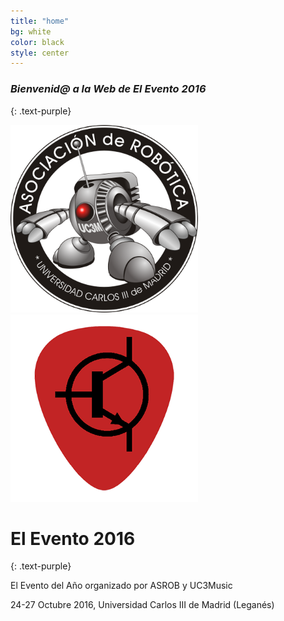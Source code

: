 ```yaml
---
title: "home"
bg: white
color: black
style: center
---
```


### *Bienvenid@ a la Web de El Evento 2016*
{: .text-purple}

<a href="http://asrob.uc3m.es"><img src="img/logo_400x400.png" alt="logo asrob" width="300"></a>
<a href="http://uc3music.github.io/"><img src="img/pick.png" alt="logo uc3music" width="300"></a>

# El Evento 2016
{: .text-purple}

El Evento del Año organizado por ASROB y UC3Music

24-27 Octubre 2016, Universidad Carlos III de Madrid (Leganés)
